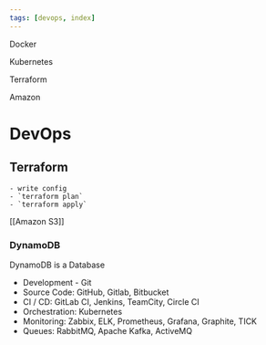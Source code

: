 ```yaml
---
tags: [devops, index]
---
```


Docker

Kubernetes

Terraform

Amazon

# DevOps

## Terraform
	- write config
	- `terraform plan`
	- `terraform apply`
	
[[Amazon S3]]

### DynamoDB

DynamoDB is a Database



- Development - Git
- Source Code: GitHub, Gitlab, Bitbucket
- CI / CD: GitLab CI, Jenkins, TeamCity, Circle CI
- Orchestration: Kubernetes
- Monitoring: Zabbix, ELK, Prometheus, Grafana, Graphite, TICK
- Queues: RabbitMQ, Apache Kafka, ActiveMQ